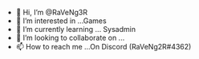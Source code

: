 - 👋 Hi, I’m @RaVeNg3R
- 👀 I’m interested in ...Games
- 🌱 I’m currently learning ... Sysadmin
- 💞️ I’m looking to collaborate on ...
- 📫 How to reach me ...On Discord (RaVeNg2R#4362)

<!---
RaVeNg3R/RaVeNg3R is a ✨ special ✨ repository because its `README.md` (this file) appears on your GitHub profile.
You can click the Preview link to take a look at your changes.
--->
